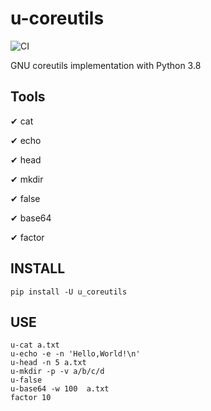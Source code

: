 # u-coreutils

![CI](https://github.com/duyixian1234/u-coreutils/workflows/CI/badge.svg?branch=master)

GNU coreutils implementation with Python 3.8

## Tools

✔ cat

✔ echo

✔ head

✔ mkdir

✔ false

✔ base64

✔ factor

## INSTALL

```shell
pip install -U u_coreutils
```

## USE

```shell
u-cat a.txt
u-echo -e -n 'Hello,World!\n'
u-head -n 5 a.txt
u-mkdir -p -v a/b/c/d
u-false
u-base64 -w 100  a.txt
factor 10
```
